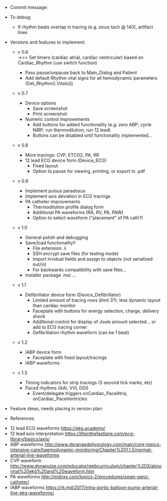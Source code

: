 ﻿* Commit message:



* To debug:
	- If rhythm beats overlap in tracing (e.g. sinus tach @ 140), artifact lines



* Versions and features to implement:
	- v 0.6			
		->>> Set timers (cardiac atrial, cardiac ventricular) based on Cardiac_Rhythm (use switch function)			

		- Pass pause/unpause back to Main_Dialog and Patient
		- Add default Rhythm vital signs for all hemodynamic parameters (Get_Rhythm().Vitals())
		
		
	- v 0.7		
		- Device options						
			- Save screenshot
			- Print screenshot			
		- Numeric control improvements
			- Add buttons for added functionality (e.g. zero ABP; cycle NiBP; run thermodilution; run 12 lead)
			* Buttons can be disabled until functionality implemented...		
		

	- v 0.8
		- More tracings: CVP, ETCO2, PA, RR	
		- 12 lead ECG device form (Device_ECG)
			- Fixed layout
			- Option to pause for viewing, printing, or export to .pdf


	- v 0.9
		- Implement pulsus paradoxus 
		- Implement axis deviation in ECG tracings 
		- PA catheter improvements
			- Thermodilution profile dialog form
			- Additional PA waveforms (RA, RV, PA, PAW)
			- Option to select waveform ("placement" of PA cath?)


	- v 1.0
		* General polish and debugging		
		* Save/load functionality!!
			- File extension .ii
			- SSH encrypt save files (for testing mode)
			- Import invidual fields and assign to objects (not serialized out/in)
			- For backwards compatibility with save files...
		- Installer package .msi ...
		
	
	- v 1.1
		- Defibrillator device form (Device_Defibrillator)
			- Limited amount of tracing rows (limit 3?); less dynamic layout than cardiac monitor
			- Faceplate with buttons for energy selection, charge, delivery shock
			- Additional control for display of Joule amount selected... or add to ECG tracing corner
			- Defibrillation rhythm waveform (can be 1 beat)
		

	- v 1.2
		- IABP device form
			- Faceplate with fixed layout/tracings
		- IABP waveforms


	- v 1.3
		- Timing indicators for strip tracings (3 second tick marks, etc)
		- Paced rhythms (AAI, VVI, DDI)
			- Event/delegate triggers onCardiac_PaceAtria, onCardiac_PaceVentricles



* Feature ideas, needs placing in version plan:	
	



* References:
- 12 lead ECG waveforms
	https://ekg.academy/
- 12 lead axis interpretation
	https://lifeinthefastlane.com/ecg-library/basics/axis/
- ABP waveforms
	http://www.derangedphysiology.com/main/core-topics-intensive-care/haemodynamic-monitoring/Chapter%201.1.5/normal-arterial-line-waveforms
- CVP waveform
	http://www.dynapulse.com/educator/webcurriculum/chapter%203/abnormal%20ekg%20and%20waveform.htm
- PA waveforms
	http://mdnxs.com/topics-2/procedures/swan-ganz-catheter/
- IABP waveforms
	https://rk.md/2017/intra-aortic-balloon-pump-arterial-line-ekg-waveforms/